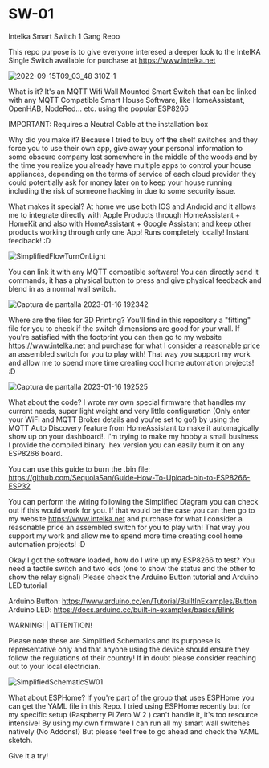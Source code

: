 # SW-01
Intelka Smart Switch 1 Gang Repo

This repo purpose is to give everyone interesed a deeper look to the IntelKA Single Switch available for purchase at https://www.intelka.net

![2022-09-15T09_03_48 310Z-1](https://user-images.githubusercontent.com/122814994/212744462-487a2f2b-8a64-4bba-a443-a3fc43bb5f6d.png)

What is it?
It's an MQTT Wifi Wall Mounted Smart Switch that can be linked with any MQTT Compatible Smart House Software, like HomeAssistant, OpenHAB, NodeRed... etc. using the popular ESP8266

IMPORTANT: Requires a Neutral Cable at the installation box

Why did you make it?
Because I tried to buy off the shelf switches and they force you to use their own app, give away your personal information to some obscure company lost somewhere in the middle of the woods and by the time you realize you already have multiple apps to control your house appliances, depending on the terms of service of each cloud provider they could potentially ask for money later on to keep your house running including the risk of someone hacking in due to some security issue.

What makes it special?
At home we use both IOS and Android and it allows me to integrate directly with Apple Products through HomeAssistant + HomeKit and also with HomeAssistant + Google Assistant and keep other products working through only one App! Runs completely locally! Instant feedback! :D 

![SimplifiedFlowTurnOnLight](https://user-images.githubusercontent.com/122814994/212749712-d7dfc430-ee77-4447-bd79-0a2be9f485e7.jpg)

You can link it with any MQTT compatible software! You can directly send it commands, it has a physical button to press and give physical feedback and blend in as a normal wall switch.

![Captura de pantalla 2023-01-16 192342](https://user-images.githubusercontent.com/122814994/212744644-0e67be55-d531-4249-9ff1-d76361768f9b.png)

Where are the files for 3D Printing?
You'll find in this repository a "fitting" file for you to check if the switch dimensions are good for your wall. If you're satisfied with the footprint you can then go to my website https://www.intelka.net and purchase for what I consider a reasonable price an assembled switch for you to play with! That way you support my work and allow me to spend more time creating cool home automation projects! :D

![Captura de pantalla 2023-01-16 192525](https://user-images.githubusercontent.com/122814994/212744881-8d0347f6-d680-4a57-a894-fd43c9f46f0a.png)

What about the code? 
I wrote my own special firmware that handles my current needs, super light weight and very little configuration (Only enter your WiFi and MQTT Broker details and you're set to go!) by using the MQTT Auto Discovery feature from HomeAssistant to make it automagically show up on your dashboard!. I'm trying to make my hobby a small business I provide the compiled binary .hex version you can easily burn it on any ESP8266 board.

You can use this guide to burn the .bin file:
https://github.com/SequoiaSan/Guide-How-To-Upload-bin-to-ESP8266-ESP32

You can perform the wiring following the Simplified Diagram you can check out if this would work for you. If that would be the case you can then go to my website https://www.intelka.net and purchase for what I consider a reasonable price an assembled switch for you to play with! That way you support my work and allow me to spend more time creating cool home automation projects! :D

Okay I got the software loaded, how do I wire up my ESP8266 to test? You need a tactile switch and two leds (one to show the status and the other to show the relay signal) Please check the Arduino Button tutorial and Arduino LED tutorial 

Arduino Button: https://www.arduino.cc/en/Tutorial/BuiltInExamples/Button
Arduino LED: https://docs.arduino.cc/built-in-examples/basics/Blink

WARNING! | ATTENTION!

Please note these are Simplified Schematics and its purpoese is representative only and that anyone using the device should ensure they follow the regulations of their country! If in doubt please consider reaching out to your local electrician.

![SimplifiedSchematicSW01](https://user-images.githubusercontent.com/122814994/212727556-2644c7e3-6e7e-4ecf-8637-206c9392de77.jpg)

What about ESPHome?
If you're part of the group that uses ESPHome you can get the YAML file in this Repo. I tried using ESPHome recently but for my specific setup (Raspberry Pi Zero W 2 ) can't handle it, it's too resource intensive! By using my own firmware I can run all my smart wall switches natively (No Addons!) But please feel free to go ahead and check the YAML sketch.

Give it a try!


